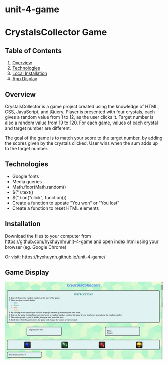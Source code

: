 # unit-4-game
# CrystalsCollector Game

## Table of Contents 
1. [Overview](#overview)
2. [Technologies](#technologies)
3. [Local Installation](#installation)
4. [App Display](#display)

<a name="overview"></a>
## Overview
CrystalsCollector is a game project created using the knowledge of HTML, CSS, JavaScript, and jQuery. Player is presented with four crystals, each gives a random value from 1 to 12, as the user clicks it. Target number is also a random value from 19 to 120. For each game, values of each crystal and target number are different. 

The goal of the game is to match your score to the target number, by adding the scores given by the crystals clicked. User wins when the sum adds up to the target number. 

<a name="Technologies"></a>
## Technologies
* Google fonts
* Media queries
* Math.floor(Math.random()
* $('').text()
* $('').on("click", function())
* Create a function to update "You won" or "You lost"
* Create a function to reset HTML elements

<a name="Installation"></a>
## Installation
Download the files to your computer from https://github.com/hyxhuynh/unit-4-game and open index.html using your browser (eg. Google Chrome)

Or visit: https://hyxhuynh.github.io/unit-4-game/

<a name="App Display"></a>
## Game Display

![](assets/images/game_display.png)
